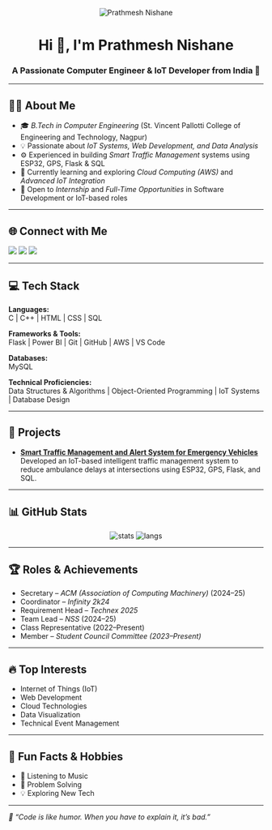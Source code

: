 <p align="center">
  <img src="./header_Github.png" alt="Prathmesh Nishane" />
</p>
<h1 align="center">Hi 👋, I'm Prathmesh Nishane</h1>
<h3 align="center">A Passionate Computer Engineer & IoT Developer from India 🚀</h3>

---

## 🧑‍💻 About Me

- 🎓 *B.Tech in Computer Engineering* (St. Vincent Pallotti College of Engineering and Technology, Nagpur)  
- 💡 Passionate about *IoT Systems, Web Development, and Data Analysis*  
- ⚙️ Experienced in building *Smart Traffic Management* systems using ESP32, GPS, Flask & SQL  
- 🌱 Currently learning and exploring *Cloud Computing (AWS)* and *Advanced IoT Integration*  
- 🤝 Open to *Internship* and *Full-Time Opportunities* in Software Development or IoT-based roles  

---

## 🌐 Connect with Me
<p align="left">
<a href="mailto:prathmeshnishane@gmail.com" target="_blank"><img src="https://img.shields.io/badge/Email-D14836?style=for-the-badge&logo=gmail&logoColor=white"></a>
<a href="http://linkedin.com/in/prathmesh-nishane-a150292b6" target="_blank"><img src="https://img.shields.io/badge/LinkedIn-0077B5?style=for-the-badge&logo=linkedin&logoColor=white"></a>
<a href="https://github.com/prathmesh-2705" target="_blank"><img src="https://img.shields.io/badge/GitHub-100000?style=for-the-badge&logo=github&logoColor=white"></a>
</p>

---

## 💻 Tech Stack

**Languages:**  
C | C++ | HTML | CSS | SQL  

**Frameworks & Tools:**  
Flask | Power BI | Git | GitHub | AWS | VS Code  

**Databases:**  
MySQL  

**Technical Proficiencies:**  
Data Structures & Algorithms | Object-Oriented Programming | IoT Systems | Database Design  

---

## 📌 Projects
- **[Smart Traffic Management and Alert System for Emergency Vehicles](https://www.ijraset.com/research-paper/iot-enabled-smart-traffic-management-and-alert-system)**  
  Developed an IoT-based intelligent traffic management system to reduce ambulance delays at intersections using ESP32, GPS, Flask, and SQL.

---

## 📊 GitHub Stats
<p align="center">
  <img src="https://github-readme-stats.vercel.app/api?username=prathmesh-2705&show_icons=true&theme=tokyonight" alt="stats"/>
  <img src="https://github-readme-stats.vercel.app/api/top-langs/?username=prathmesh-2705&layout=compact&theme=tokyonight" alt="langs"/>
</p>

---

## 🏆 Roles & Achievements

- Secretary – *ACM (Association of Computing Machinery)* (2024–25)  
- Coordinator – *Infinity 2k24*  
- Requirement Head – *Technex 2025*  
- Team Lead – *NSS* (2024–25)  
- Class Representative (2022–Present)  
- Member – *Student Council Committee (2023–Present)*  

---

## 🔥 Top Interests

- Internet of Things (IoT)  
- Web Development  
- Cloud Technologies  
- Data Visualization  
- Technical Event Management  

---

## 🎯 Fun Facts & Hobbies

- 🎵 Listening to Music  
- 🧠 Problem Solving  
- 💡 Exploring New Tech  

---

*📌 “Code is like humor. When you have to explain it, it’s bad.”*

